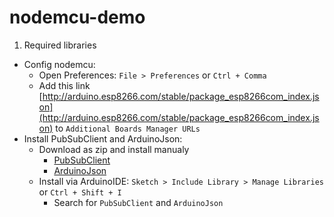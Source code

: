 # nodemcu-demo

1. Required libraries
  - Config nodemcu: 
    - Open Preferences: `File > Preferences` or `Ctrl + Comma`
    - Add this link [http://arduino.esp8266.com/stable/package_esp8266com_index.json](http://arduino.esp8266.com/stable/package_esp8266com_index.json) to `Additional Boards Manager URLs`
  - Install PubSubClient and ArduinoJson: 
    - Download as zip and install manualy 
      -  [PubSubClient](https://github.com/knolleary/pubsubclient/releases/tag/v2.8)
      -  [ArduinoJson](https://github.com/bblanchon/ArduinoJson)
    - Install via ArduinoIDE: `Sketch > Include Library > Manage Libraries` or `Ctrl + Shift + I`
      - Search for `PubSubClient` and `ArduinoJson`
